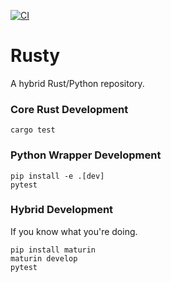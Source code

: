 [![CI](https://github.com/vineetbansal/rusty/actions/workflows/ci.yml/badge.svg)](https://github.com/vineetbansal/rusty/actions/workflows/ci.yml)

Rusty
=====

A hybrid Rust/Python repository.

### Core Rust Development

```shell
cargo test
```

### Python Wrapper Development

```shell
pip install -e .[dev]
pytest
```

### Hybrid Development

If you know what you're doing.
```shell
pip install maturin
maturin develop
pytest
```
